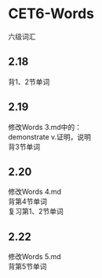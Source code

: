 # CET6-Words
 六级词汇

## 2.18
背1、2节单词

## 2.19
修改Words 3.md中的：\
demonstrate v.证明，说明\
背3节单词

## 2.20
修改Words 4.md\
背第4节单词\
复习第1、2节单词

## 2.22
修改Words 5.md\
背第5节单词